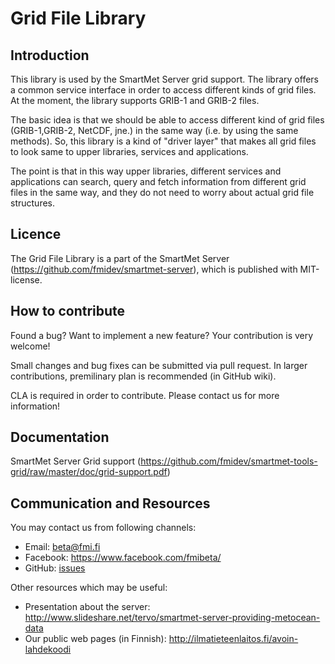 Grid File Library
====================
## Introduction

This library is used by the SmartMet Server grid support. The library offers a common service interface in order to access different kinds of grid files. At the moment, the library supports GRIB-1 and GRIB-2 files.

The basic idea is that we should be able to access different kind of grid files (GRIB-1,GRIB-2, NetCDF, jne.) in the same way (i.e. by using the same methods). So, this library is a kind of "driver layer" that makes all grid files to look same to upper libraries, services and applications.

The point is that in this way upper libraries, different services and applications can search, query and fetch information from different grid files in the same way, and they do not need to worry about actual grid file structures.


## Licence
The Grid File Library is a part of the SmartMet Server (https://github.com/fmidev/smartmet-server), which is published with MIT-license.

## How to contribute
Found a bug? Want to implement a new feature? Your contribution is very welcome!

Small changes and bug fixes can be submitted via pull request. In larger contributions, premilinary plan is recommended (in GitHub wiki). 

CLA is required in order to contribute. Please contact us for more information!

## Documentation
SmartMet Server Grid support (https://github.com/fmidev/smartmet-tools-grid/raw/master/doc/grid-support.pdf)


## Communication and Resources
You may contact us from following channels:
* Email: beta@fmi.fi
* Facebook: https://www.facebook.com/fmibeta/
* GitHub: [issues](../../issues)

Other resources which may be useful:  
* Presentation about the server: http://www.slideshare.net/tervo/smartmet-server-providing-metocean-data  
* Our public web pages (in Finnish): http://ilmatieteenlaitos.fi/avoin-lahdekoodi   




